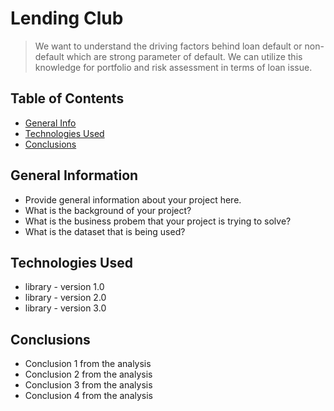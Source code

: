 # Lending Club
> We want to understand the driving factors behind loan default or non-default which are strong parameter of default. We can utilize this knowledge for portfolio and risk assessment in terms of loan issue.


## Table of Contents
* [General Info](#general-information)
* [Technologies Used](#technologies-used)
* [Conclusions](#conclusions)


## General Information
- Provide general information about your project here.
- What is the background of your project?
- What is the business probem that your project is trying to solve?
- What is the dataset that is being used?


## Technologies Used
- library - version 1.0
- library - version 2.0
- library - version 3.0


## Conclusions
- Conclusion 1 from the analysis
- Conclusion 2 from the analysis
- Conclusion 3 from the analysis
- Conclusion 4 from the analysis




